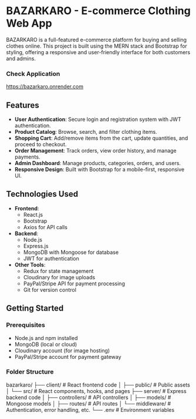 # BAZARKARO - E-commerce Clothing Web App

BAZARKARO is a full-featured e-commerce platform for buying and selling clothes online. This project is built using the MERN stack and Bootstrap for styling, offering a responsive and user-friendly interface for both customers and admins.

### Check Application 
https://bazarkaro.onrender.com

## Features

- **User Authentication**: Secure login and registration system with JWT authentication.
- **Product Catalog**: Browse, search, and filter clothing items.
- **Shopping Cart**: Add/remove items from the cart, update quantities, and proceed to checkout.
- **Order Management**: Track orders, view order history, and manage payments.
- **Admin Dashboard**: Manage products, categories, orders, and users.
- **Responsive Design**: Built with Bootstrap for a mobile-first, responsive UI.

## Technologies Used

- **Frontend**:
  - React.js
  - Bootstrap
  - Axios for API calls
- **Backend**:
  - Node.js
  - Express.js
  - MongoDB with Mongoose for database
  - JWT for authentication
- **Other Tools**:
  - Redux for state management
  - Cloudinary for image uploads
  - PayPal/Stripe API for payment processing
  - Git for version control

## Getting Started

### Prerequisites

- Node.js and npm installed
- MongoDB (local or cloud)
- Cloudinary account (for image hosting)
- PayPal/Stripe account for payment gateway

### Folder Structure 
bazarkaro/
├── client/                  # React frontend code
│   ├── public/              # Public assets
│   └── src/                 # React components, hooks, and pages
├── server/                  # Express backend code
│   ├── controllers/         # API controllers
│   ├── models/              # Mongoose models
│   ├── routes/              # API routes
│   └── middleware/          # Authentication, error handling, etc.
└── .env                     # Environment variables

